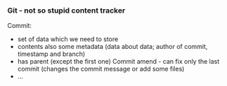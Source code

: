 ### Git - not so stupid content tracker
Commit:
- set of data which we need to store
- contents also some metadata (data about data; author of commit, timestamp and branch)
- has parent (except the first one)
  Commit amend - can fix only the last commit (changes the commit message or add some files)
- ...